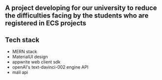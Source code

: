 ## A project developing for our university to reduce the difficulties facing by the students who are registered in ECS projects

## Tech stack 

- MERN stack
- MaterialUI design
- appwrite web client sdk
- openAI's text-davinci-002 engine API
- mail api 




